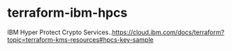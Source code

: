 # terraform-ibm-hpcs
IBM Hyper Protect Crypto Services..https://cloud.ibm.com/docs/terraform?topic=terraform-kms-resources#hpcs-key-sample
